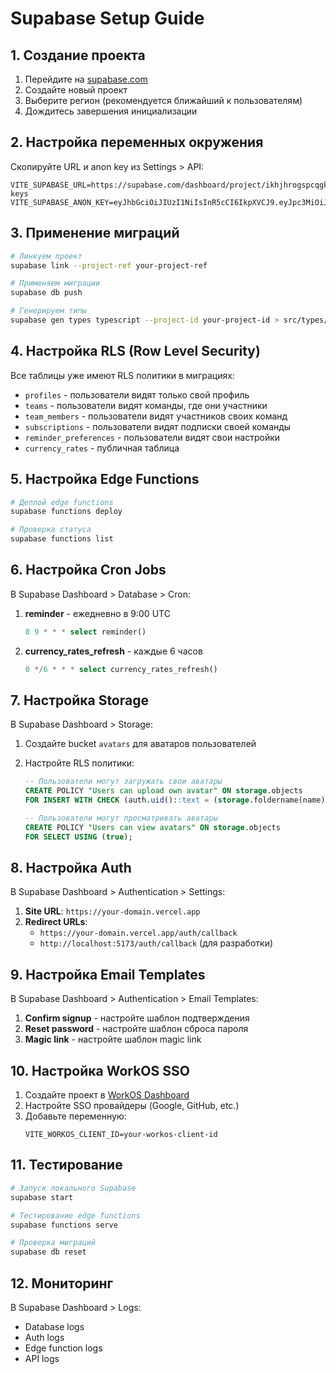 # Supabase Setup Guide

## 1. Создание проекта

1. Перейдите на [supabase.com](https://supabase.com)
2. Создайте новый проект
3. Выберите регион (рекомендуется ближайший к пользователям)
4. Дождитесь завершения инициализации

## 2. Настройка переменных окружения

Скопируйте URL и anon key из Settings > API:

```env
VITE_SUPABASE_URL=https://supabase.com/dashboard/project/ikhjhrogspcqgkejrczx/settings/api-keys
VITE_SUPABASE_ANON_KEY=eyJhbGciOiJIUzI1NiIsInR5cCI6IkpXVCJ9.eyJpc3MiOiJzdXBhYmFzZSIsInJlZiI6ImlraGpocm9nc3BjcWdrZWpyY3p4Iiwicm9sZSI6ImFub24iLCJpYXQiOjE3NDc0MDQxMDIsImV4cCI6MjA2Mjk4MDEwMn0.F4iY9daotLhCsgf5swyju6lZqp7GfEVlmGhhqvdj2WE
```

## 3. Применение миграций

```bash
# Линкуем проект
supabase link --project-ref your-project-ref

# Применяем миграции
supabase db push

# Генерируем типы
supabase gen types typescript --project-id your-project-id > src/types/supabase.ts
```

## 4. Настройка RLS (Row Level Security)

Все таблицы уже имеют RLS политики в миграциях:

- `profiles` - пользователи видят только свой профиль
- `teams` - пользователи видят команды, где они участники
- `team_members` - пользователи видят участников своих команд
- `subscriptions` - пользователи видят подписки своей команды
- `reminder_preferences` - пользователи видят свои настройки
- `currency_rates` - публичная таблица

## 5. Настройка Edge Functions

```bash
# Деплой edge functions
supabase functions deploy

# Проверка статуса
supabase functions list
```

## 6. Настройка Cron Jobs

В Supabase Dashboard > Database > Cron:

1. **reminder** - ежедневно в 9:00 UTC

   ```sql
   0 9 * * * select reminder()
   ```

2. **currency_rates_refresh** - каждые 6 часов
   ```sql
   0 */6 * * * select currency_rates_refresh()
   ```

## 7. Настройка Storage

В Supabase Dashboard > Storage:

1. Создайте bucket `avatars` для аватаров пользователей
2. Настройте RLS политики:

   ```sql
   -- Пользователи могут загружать свои аватары
   CREATE POLICY "Users can upload own avatar" ON storage.objects
   FOR INSERT WITH CHECK (auth.uid()::text = (storage.foldername(name))[1]);

   -- Пользователи могут просматривать аватары
   CREATE POLICY "Users can view avatars" ON storage.objects
   FOR SELECT USING (true);
   ```

## 8. Настройка Auth

В Supabase Dashboard > Authentication > Settings:

1. **Site URL**: `https://your-domain.vercel.app`
2. **Redirect URLs**:
   - `https://your-domain.vercel.app/auth/callback`
   - `http://localhost:5173/auth/callback` (для разработки)

## 9. Настройка Email Templates

В Supabase Dashboard > Authentication > Email Templates:

1. **Confirm signup** - настройте шаблон подтверждения
2. **Reset password** - настройте шаблон сброса пароля
3. **Magic link** - настройте шаблон magic link

## 10. Настройка WorkOS SSO

1. Создайте проект в [WorkOS Dashboard](https://dashboard.workos.com)
2. Настройте SSO провайдеры (Google, GitHub, etc.)
3. Добавьте переменную:
   ```env
   VITE_WORKOS_CLIENT_ID=your-workos-client-id
   ```

## 11. Тестирование

```bash
# Запуск локального Supabase
supabase start

# Тестирование edge functions
supabase functions serve

# Проверка миграций
supabase db reset
```

## 12. Мониторинг

В Supabase Dashboard > Logs:

- Database logs
- Auth logs
- Edge function logs
- API logs
